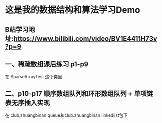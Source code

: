 # 这是我的数据结构和算法学习Demo
## B站学习地址:https://www.bilibili.com/video/BV1E4411H73v?p=9
## 一、稀疏数组课后练习 p1-p9
   在 SparseArrayTest 这个类里
## 二、p10-p17 顺序数组队列和环形数组队列 + 单项链表无序插入实现
   在 club.zhuangbinan.queue和club.zhuangbinan.linkedlist包下
